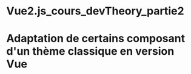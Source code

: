 # Vue2.js_cours_devTheory_partie2

# Adaptation de certains composant d'un thème classique en version Vue
